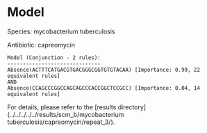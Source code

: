
# Model

Species: mycobacterium tuberculosis

Antibiotic: capreomycin

```
Model (Conjunction - 2 rules):
------------------------------
Absence(ACTTTCATGACGTGACGGGCGGTGTGTACAA) [Importance: 0.99, 22 equivalent rules]
AND
Absence(CCAGCCCGGCCAGCAGCCCACCGGCTCCGCC) [Importance: 0.04, 14 equivalent rules]

```

For details, please refer to the [results directory](../../../../../results/scm_b/mycobacterium tuberculosis/capreomycin/repeat_3/).

